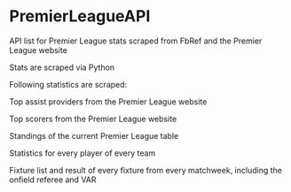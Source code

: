 # PremierLeagueAPI

API list for Premier League stats scraped from FbRef and the Premier League website

Stats are scraped via Python

Following statistics are scraped:

Top assist providers from the Premier League website

Top scorers from the Premier League website

Standings of the current Premier League table

Statistics for every player of every team

Fixture list and result of every fixture from every matchweek, including the onfield referee and VAR
